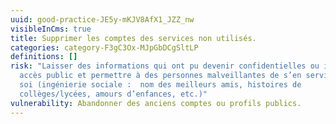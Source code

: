```yaml
---
uuid: good-practice-JE5y-mKJV8AfX1_JZZ_nw
visibleInCms: true
title: Supprimer les comptes des services non utilisés.
categories: category-F3gC3Ox-MJpGbDCgSltLP
definitions: []
risk: "Laisser des informations qui ont pu devenir confidentielles ou intimes en
  accès public et permettre à des personnes malveillantes de s’en servir contre
  soi (ingénierie sociale :  nom des meilleurs amis, histoires de
  collèges/lycées, amours d’enfances, etc.)"
vulnerability: Abandonner des anciens comptes ou profils publics.
---
```

